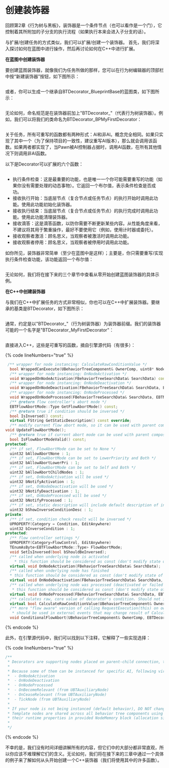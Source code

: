 # 创建装饰器

回顾第2章《行为树与黑板》，装饰器是一个条件节点（也可以看作是一个门），它控制着其所附加的子分支的执行流程（如果执行本来会进入子分支的话）。&#x20;

与扩展/创建任务的方式类似，我们可以扩展/创建一个装饰器。 首先，我们将深入探讨如何在蓝图中进行操作，然后再讨论如何在C++中进行扩展。&#x20;

**在蓝图中创建装饰器**

要创建蓝图装饰器，就像我们为任务所做的那样，您可以在行为树编辑器的顶部栏中按“新建装饰器”按钮，如下图所示：

<figure><img src="../../../.gitbook/assets/image (7).png" alt=""><figcaption></figcaption></figure>

或者，你可以生成一个继承自BTDecorator\_BlueprintBase的蓝图类，如下图所示：&#x20;

<figure><img src="../../../.gitbook/assets/image (11).png" alt=""><figcaption></figcaption></figure>

无论如何，命名规范是在装饰器前加上"BTDecorator\_"（代表行为树装饰器）。例如，我们可以将我们的类命名为BTDecorator\_BPMyFirstDecorator：

<figure><img src="../../../.gitbook/assets/image (18).png" alt=""><figcaption></figcaption></figure>

关于任务，所有可重写的函数都有两种形式：AI和非AI。概念完全相同。如果只实现了其中一个（为了保持项目的一致性，建议重写AI版本），那么就会调用该函数。如果两者都实现了，当Pawn被AI控制器占据时，调用AI函数，在所有其他情况下则调用非AI函数。

以下是Decorator可以扩展的六个函数：

<figure><img src="../../../.gitbook/assets/image (19).png" alt=""><figcaption></figcaption></figure>

* 执行条件检查：这是最重要的功能，也是唯一一个你可能需要重写的功能（如果你没有需要处理的动态事物）。它返回一个布尔值，表示条件检查是否成功。
* 接收执行开始：当底层节点（复合节点或任务节点）的执行开始时调用此功能。使用此功能初始化装饰器。
* 接收执行结束：当底层节点（复合节点或任务节点）的执行完成时调用此功能。使用此功能清理装饰器。
* 接收滴答：这是滴答函数，以防你需要不断更新某些内容。从性能角度来看，不建议将其用于繁重操作，最好不要使用它（例如，使用计时器或委托）。
* 接收观察者激活：顾名思义，当观察者被激活时调用此功能。
* 接收观察者停用：顾名思义，当观察者被停用时调用此功能。

如你所见，装饰器非常简单（至少在蓝图中是这样）；主要是，你只需要重写/实现执行条件检查功能，该功能返回一个布尔值：&#x20;

<figure><img src="../../../.gitbook/assets/image (20).png" alt=""><figcaption></figcaption></figure>

无论如何，我们将在接下来的三个章节中查看从零开始创建蓝图装饰器的具体示例。

**在C++中创建装饰器**

与我们在C++中扩展任务的方式非常相似，你也可以在C++中扩展装饰器。要继承的基类是BTDecorator，如下图所示：

<figure><img src="../../../.gitbook/assets/image (21).png" alt=""><figcaption></figcaption></figure>

通常，约定是以"BTDecorator\_"（行为树装饰器）为装饰器前缀。我们的装饰器可能的一个名字是"BTDecorator\_MyFirstDecorator"：

<figure><img src="../../../.gitbook/assets/image (22).png" alt=""><figcaption></figcaption></figure>

直接进入C++，这些是可重写的函数，摘自引擎源代码（有很多）：

{% code lineNumbers="true" %}
```cpp
 /** wrapper for node instancing: CalculateRawConditionValue */
  bool WrappedCanExecute(UBehaviorTreeComponent& OwnerComp, uint8* NodeMemory) const;
  /** wrapper for node instancing: OnNodeActivation */
  void WrappedOnNodeActivation(FBehaviorTreeSearchData& SearchData) const;
  /** wrapper for node instancing: OnNodeDeactivation */
  void WrappedOnNodeDeactivation(FBehaviorTreeSearchData& SearchData, EBTNodeResult::Type NodeResult) const;
  /** wrapper for node instancing: OnNodeProcessed */
  void WrappedOnNodeProcessed(FBehaviorTreeSearchData& SearchData, EBTNodeResult::Type& NodeResult) const;
  /** @return flow controller's abort mode */
  EBTFlowAbortMode::Type GetFlowAbortMode() const;
  /** @return true if condition should be inversed */
  bool IsInversed() const;
  virtual FString GetStaticDescription() const override;
  /** modify current flow abort mode, so it can be used with parent composite */
void UpdateFlowAbortMode();
  /** @return true if current abort mode can be used with parent composite */
  bool IsFlowAbortModeValid() const;
protected:
  /** if set, FlowAbortMode can be set to None */
  uint32 bAllowAbortNone : 1;
  /** if set, FlowAbortMode can be set to LowerPriority and Both */
  uint32 bAllowAbortLowerPri : 1;
  /** if set, FlowAbortMode can be set to Self and Both */
  uint32 bAllowAbortChildNodes : 1;
  /** if set, OnNodeActivation will be used */
  uint32 bNotifyActivation : 1;
  /** if set, OnNodeDeactivation will be used */
  uint32 bNotifyDeactivation : 1;
  /** if set, OnNodeProcessed will be used */
  uint32 bNotifyProcessed : 1;
  /** if set, static description will include default description of inversed condition */
  uint32 bShowInverseConditionDesc : 1;
private:
  /** if set, condition check result will be inversed */
  UPROPERTY(Category = Condition, EditAnywhere)
  uint32 bInverseCondition : 1;
protected:
  /** flow controller settings */
  UPROPERTY(Category=FlowControl, EditAnywhere)
  TEnumAsByte<EBTFlowAbortMode::Type> FlowAbortMode;
  void SetIsInversed(bool bShouldBeInversed);
  /** called when underlying node is activated
    * this function should be considered as const (don't modify state of object) if node is not instanced! */
  virtual void OnNodeActivation(FBehaviorTreeSearchData& SearchData);
  /** called when underlying node has finished
  * this function should be considered as const (don't modify state of object) if node is not instanced! */
  virtual void OnNodeDeactivation(FBehaviorTreeSearchData& SearchData, EBTNodeResult::Type NodeResult);
  /** called when underlying node was processed (deactivated or failed to activate)
   * this function should be considered as const (don't modify state of object) if node is not instanced! */
  virtual void OnNodeProcessed(FBehaviorTreeSearchData& SearchData, EBTNodeResult::Type& NodeResult);
  /** calculates raw, core value of decorator's condition. Should not include calling IsInversed */
  virtual bool CalculateRawConditionValue(UBehaviorTreeComponent& OwnerComp, uint8* NodeMemory) const;
  /** more "flow aware" version of calling RequestExecution(this) on owning behavior tree component
   * should be used in external events that may change result of CalculateRawConditionValue */
  void ConditionalFlowAbort(UBehaviorTreeComponent& OwnerComp, EBTDecoratorAbortRequest RequestMode) const;
```
{% endcode %}

此外，在引擎源代码中，我们可以找到以下注释，它解释了一些实现选择：

{% code lineNumbers="true" %}
```cpp
/**
 * Decorators are supporting nodes placed on parent-child connection, that receive notification about execution flow and can be ticked
 *
 * Because some of them can be instanced for specific AI, following virtual functions are not marked as const:
 *  - OnNodeActivation
 *  - OnNodeDeactivation
 *  - OnNodeProcessed
 *  - OnBecomeRelevant (from UBTAuxiliaryNode)
 *  - OnCeaseRelevant (from UBTAuxiliaryNode)
 *  - TickNode (from UBTAuxiliaryNode)
 *
 * If your node is not being instanced (default behavior), DO NOT change any properties of object within those functions!
 * Template nodes are shared across all behavior tree components using the same tree asset and must store
 * their runtime properties in provided NodeMemory block (allocation size determined by GetInstanceMemorySize() )
 *
 */
```
{% endcode %}

不幸的是，我们没有时间详细讲解所有的内容，但它们中的大部分都非常直观，所以你应该不难理解它们的含义。无论如何，我们将在接下来的三章中通过一个具体的例子来了解如何从头开始创建一个C++装饰器（我们将使用其中的许多函数）。
